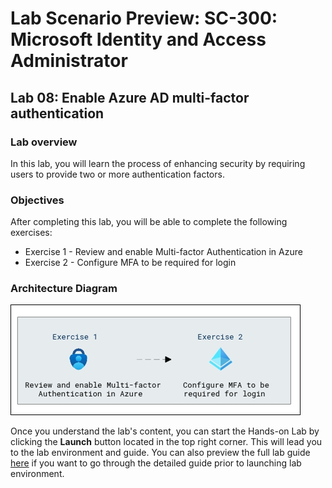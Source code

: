 # Lab Scenario Preview: SC-300:  Microsoft Identity and Access Administrator

## Lab 08:  Enable Azure AD multi-factor authentication

### Lab overview

In this lab, you will learn the process of enhancing security by requiring users to provide two or more authentication factors. 

### Objectives
  
After completing this lab, you will be able to complete the following exercises:

- Exercise 1 - Review and enable Multi-factor Authentication in Azure
- Exercise 2 - Configure MFA to be required for login
  
### Architecture Diagram

   ![](./media/arch08.png)

Once you understand the lab's content, you can start the Hands-on Lab by clicking the **Launch** button located in the top right corner. This will lead you to the lab environment and guide. You can also preview the full lab guide [here](https://experience.cloudlabs.ai/#/labguidepreview/c2c5400b-f749-4601-8140-282f2ae69b6c) if you want to go through the detailed guide prior to launching lab environment.







